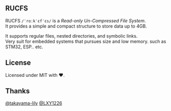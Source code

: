 ## RUCFS
RUCFS `/ˈrɑːkˈɛfˈɛs/` is a _Read-only Un-Compressed File System_.  
It provides a simple and compact structure to store data up to 4GB.

It supports regular files, nested directories, and symbolic links.  
Very suit for embedded systems that pursues size and low memory. such as STM32, ESP.. etc.

## License
Licensed under MIT with ❤.

## Thanks
[@takayama-lily](https://github.com/takayama-lily) [@LXY1226](https://github.com/LXY1226)
